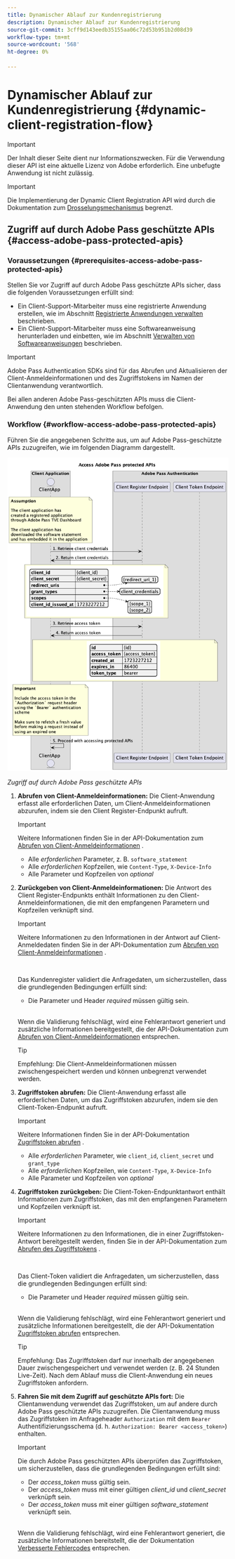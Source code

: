 ```yaml
---
title: Dynamischer Ablauf zur Kundenregistrierung
description: Dynamischer Ablauf zur Kundenregistrierung
source-git-commit: 3cff9d143eedb35155aa06c72d53b951b2d08d39
workflow-type: tm+mt
source-wordcount: '568'
ht-degree: 0%

---
```



# Dynamischer Ablauf zur Kundenregistrierung {#dynamic-client-registration-flow}

>[!IMPORTANT]
>
> Der Inhalt dieser Seite dient nur Informationszwecken. Für die Verwendung dieser API ist eine aktuelle Lizenz von Adobe erforderlich. Eine unbefugte Anwendung ist nicht zulässig.

>[!IMPORTANT]
>
> Die Implementierung der Dynamic Client Registration API wird durch die Dokumentation zum [Drosselungsmechanismus](/help/authentication/throttling-mechanism.md) begrenzt.

## Zugriff auf durch Adobe Pass geschützte APIs {#access-adobe-pass-protected-apis}

### Voraussetzungen {#prerequisites-access-adobe-pass-protected-apis}

Stellen Sie vor Zugriff auf durch Adobe Pass geschützte APIs sicher, dass die folgenden Voraussetzungen erfüllt sind:

* Ein Client-Support-Mitarbeiter muss eine registrierte Anwendung erstellen, wie im Abschnitt [Registrierte Anwendungen verwalten](../dynamic-client-registration-overview.md#manage-registered-applications) beschrieben.
* Ein Client-Support-Mitarbeiter muss eine Softwareanweisung herunterladen und einbetten, wie im Abschnitt [Verwalten von Softwareanweisungen](../dynamic-client-registration-overview.md#manage-software-statements) beschrieben.

>[!IMPORTANT]
>
> Adobe Pass Authentication SDKs sind für das Abrufen und Aktualisieren der Client-Anmeldeinformationen und des Zugriffstokens im Namen der Clientanwendung verantwortlich.
> 
> Bei allen anderen Adobe Pass-geschützten APIs muss die Client-Anwendung den unten stehenden Workflow befolgen.

### Workflow {#workflow-access-adobe-pass-protected-apis}

Führen Sie die angegebenen Schritte aus, um auf Adobe Pass-geschützte APIs zuzugreifen, wie im folgenden Diagramm dargestellt.

![Zugriff auf durch Adobe Pass geschützte APIs](../../assets/dcr-api/dcr-api-access-adobe-pass-protected-apis.png)

*Zugriff auf durch Adobe Pass geschützte APIs*

1. **Abrufen von Client-Anmeldeinformationen:** Die Client-Anwendung erfasst alle erforderlichen Daten, um Client-Anmeldeinformationen abzurufen, indem sie den Client Register-Endpunkt aufruft.

   >[!IMPORTANT]
   >
   > Weitere Informationen finden Sie in der API-Dokumentation zum [Abrufen von Client-Anmeldeinformationen](../apis/dynamic-client-registration-apis-retrieve-client-credentials.md#request) .
   >
   > * Alle _erforderlichen_ Parameter, z. B. `software_statement`
   > * Alle _erforderlichen_ Kopfzeilen, wie `Content-Type`, `X-Device-Info`
   > * Alle Parameter und Kopfzeilen von _optional_

1. **Zurückgeben von Client-Anmeldeinformationen:** Die Antwort des Client Register-Endpunkts enthält Informationen zu den Client-Anmeldeinformationen, die mit den empfangenen Parametern und Kopfzeilen verknüpft sind.

   >[!IMPORTANT]
   >
   > Weitere Informationen zu den Informationen in der Antwort auf Client-Anmeldedaten finden Sie in der API-Dokumentation zum [Abrufen von Client-Anmeldeinformationen](../apis/dynamic-client-registration-apis-retrieve-client-credentials.md#success) .
   >
   > <br/>
   >
   > Das Kundenregister validiert die Anfragedaten, um sicherzustellen, dass die grundlegenden Bedingungen erfüllt sind:
   >
   > * Die Parameter und Header _required_ müssen gültig sein.
   >
   > <br/>
   >
   > Wenn die Validierung fehlschlägt, wird eine Fehlerantwort generiert und zusätzliche Informationen bereitgestellt, die der API-Dokumentation zum [Abrufen von Client-Anmeldeinformationen](../apis/dynamic-client-registration-apis-retrieve-client-credentials.md#error) entsprechen.

   >[!TIP]
   >
   > Empfehlung: Die Client-Anmeldeinformationen müssen zwischengespeichert werden und können unbegrenzt verwendet werden.

1. **Zugriffstoken abrufen:** Die Client-Anwendung erfasst alle erforderlichen Daten, um das Zugriffstoken abzurufen, indem sie den Client-Token-Endpunkt aufruft.

   >[!IMPORTANT]
   >
   > Weitere Informationen finden Sie in der API-Dokumentation [Zugriffstoken abrufen](../apis/dynamic-client-registration-apis-retrieve-access-token.md#request) .
   >
   > * Alle _erforderlichen_ Parameter, wie `client_id`, `client_secret` und `grant_type`
   > * Alle _erforderlichen_ Kopfzeilen, wie `Content-Type`, `X-Device-Info`
   > * Alle Parameter und Kopfzeilen von _optional_

1. **Zugriffstoken zurückgeben:** Die Client-Token-Endpunktantwort enthält Informationen zum Zugriffstoken, das mit den empfangenen Parametern und Kopfzeilen verknüpft ist.

   >[!IMPORTANT]
   >
   > Weitere Informationen zu den Informationen, die in einer Zugriffstoken-Antwort bereitgestellt werden, finden Sie in der API-Dokumentation zum [Abrufen des Zugriffstokens](../apis/dynamic-client-registration-apis-retrieve-access-token.md#success) .
   >
   > <br/>
   >
   > Das Client-Token validiert die Anfragedaten, um sicherzustellen, dass die grundlegenden Bedingungen erfüllt sind:
   >
   > * Die Parameter und Header _required_ müssen gültig sein.
   >
   > <br/>
   >
   > Wenn die Validierung fehlschlägt, wird eine Fehlerantwort generiert und zusätzliche Informationen bereitgestellt, die der API-Dokumentation [Zugriffstoken abrufen](../apis/dynamic-client-registration-apis-retrieve-access-token.md#error) entsprechen.

   >[!TIP]
   >
   > Empfehlung: Das Zugriffstoken darf nur innerhalb der angegebenen Dauer zwischengespeichert und verwendet werden (z. B. 24 Stunden Live-Zeit). Nach dem Ablauf muss die Client-Anwendung ein neues Zugriffstoken anfordern.

1. **Fahren Sie mit dem Zugriff auf geschützte APIs fort:** Die Clientanwendung verwendet das Zugriffstoken, um auf andere durch Adobe Pass geschützte APIs zuzugreifen. Die Clientanwendung muss das Zugriffstoken im Anfrageheader `Authorization` mit dem `Bearer` Authentifizierungsschema (d. h. `Authorization: Bearer <access_token>`) enthalten.

   >[!IMPORTANT]
   >
   > Die durch Adobe Pass geschützten APIs überprüfen das Zugriffstoken, um sicherzustellen, dass die grundlegenden Bedingungen erfüllt sind:
   >
   > * Der _access_token_ muss gültig sein.
   > * Der _access_token_ muss mit einer gültigen _client_id_ und _client_secret_ verknüpft sein.
   > * Der _access_token_ muss mit einer gültigen _software_statement_ verknüpft sein.
   >
   > <br/>
   >
   > Wenn die Validierung fehlschlägt, wird eine Fehlerantwort generiert, die zusätzliche Informationen bereitstellt, die der Dokumentation [Verbesserte Fehlercodes](../../enhanced-error-codes.md) entsprechen.
